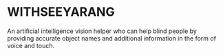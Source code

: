 # WITHSEEYARANG
An artificial intelligence vision helper who can help blind people by providing accurate object names and additional information in the form of voice and touch.
